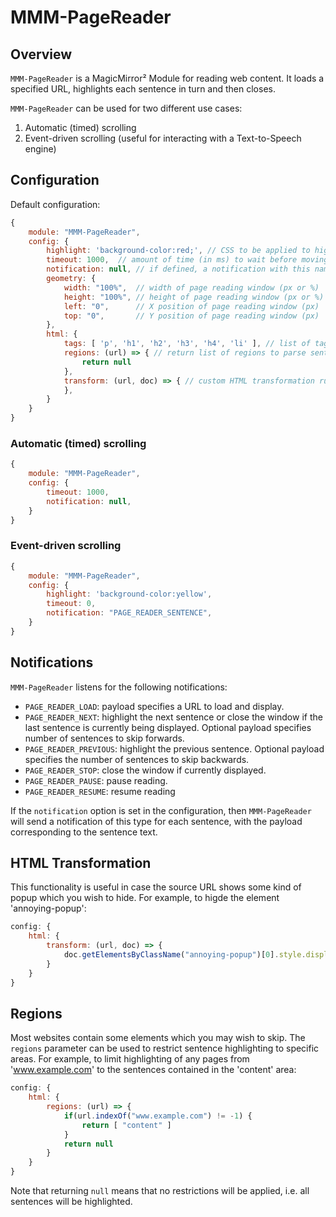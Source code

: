 # MMM-PageReader

## Overview
`MMM-PageReader` is a MagicMirror² Module for reading web content.  It loads a specified URL, highlights each sentence in turn and then closes.  

`MMM-PageReader` can be used for two different use cases:

1. Automatic (timed) scrolling
2. Event-driven scrolling (useful for interacting with a Text-to-Speech engine)

## Configuration
Default configuration:

```javascript
{
    module: "MMM-PageReader",
    config: {
        highlight: 'background-color:red;', // CSS to be applied to highlighted sentences
        timeout: 1000,  // amount of time (in ms) to wait before moving to the next sentence.  If set to 0, waits for a PAGE_READER_NEXT event
        notification: null, // if defined, a notification with this name (and payload containing text) will be sent for each sentence
        geometry: {
            width: "100%",  // width of page reading window (px or %)
            height: "100%", // height of page reading window (px or %)
            left: "0",      // X position of page reading window (px)
            top: "0",       // Y position of page reading window (px)
        },
        html: {
            tags: [ 'p', 'h1', 'h2', 'h3', 'h4', 'li' ], // list of tags to parse sentences from
            regions: (url) => { // return list of regions to parse sentences from
                return null
            },
            transform: (url, doc) => { // custom HTML transformation rule to be applied after loading
            },
        }
    }
}
```

### Automatic (timed) scrolling

```javascript
{
    module: "MMM-PageReader",
    config: {
        timeout: 1000,
        notification: null,
    }
}
```

### Event-driven scrolling

```javascript
{
    module: "MMM-PageReader",
    config: {
        highlight: 'background-color:yellow',
        timeout: 0,
        notification: "PAGE_READER_SENTENCE",
    }
}
```

## Notifications
`MMM-PageReader` listens for the following notifications:

* `PAGE_READER_LOAD`: payload specifies a URL to load and display.
* `PAGE_READER_NEXT`: highlight the next sentence or close the window if the last sentence is currently being displayed.  Optional payload specifies number of sentences to skip forwards.
* `PAGE_READER_PREVIOUS`: highlight the previous sentence.  Optional payload specifies the number of sentences to skip backwards.
* `PAGE_READER_STOP`: close the window if currently displayed.
* `PAGE_READER_PAUSE`: pause reading.
* `PAGE_READER_RESUME`: resume reading

If the `notification` option is set in the configuration, then `MMM-PageReader` will send a notification of this type for each sentence, with the payload corresponding to the sentence text.

## HTML Transformation
This functionality is useful in case the source URL shows some kind of popup which you wish to hide.  For example, to higde the element 'annoying-popup':

```javascript
config: {
    html: {
        transform: (url, doc) => {
            doc.getElementsByClassName("annoying-popup")[0].style.display = 'none'
        }
    }
}
```

## Regions
Most websites contain some elements which you may wish to skip.  The `regions` parameter can be used to restrict sentence highlighting to specific areas.  For example, to limit highlighting of any pages from 'www.example.com' to the sentences contained in the 'content' area:

```javascript
config: {
    html: {
        regions: (url) => {
            if(url.indexOf("www.example.com") != -1) {
                return [ "content" ]
            }
            return null
        }
    }
}
```
Note that returning `null` means that no restrictions will be applied, i.e. all sentences will be highlighted.
